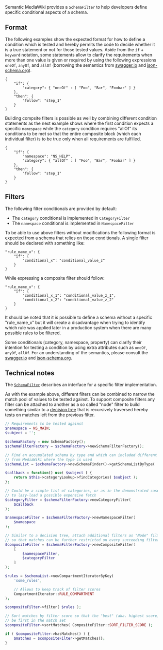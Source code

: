 Semantic MediaWiki provides a `SchemaFilter` to help developers define specific conditional aspects of a schema.

## Format

The following examples show the expected format for how to define a condition which is tested and hereby permits the code to decide whether it is a true statement or not for those tested values. Aside from the `if` + `keyword` notation, some statements allow to clarify the requirements when more than one value is given or required by using the following expressions `oneOf`, `anyOf`, and `allOf` (borrowing the semantics from  [swagger.io][swagger.io] and [json-schema.org][json-schema.org]).

```
{
	"if": {
		"category": { "oneOf" : [ "Foo", "Bar", "Foobar" ] }
	},
	"then": {
		"follow": "step_1"
	}
}
```

Building compsite filters is possible as well by combining different condition statements as the next example shows where the first condition expects a specific `namespace` while the `category` condition requires "allOf" its conditions to be met so that the entire composite block (which each individual filter) is to be true only when all requirements are fulfilled.

```
{
	"if": {
		"namespace": "NS_HELP",
		"category": { "allOf" : [ "Foo", "Bar", "Foobar" ] }
	},
	"then": {
		"follow": "step_1"
	}
}
```

## Filters

 The following filter conditionals are provided by default:

- The `category` conditional is implemented in `CategoryFilter`
- The `namespace` conditional is implemented in `NamespaceFilter`

To be able to use above filters without modifications the following format is expected from a schema that relies on those conditionals. A single filter should be declared with something like:

```
"rule_name_x": {
	"if": {
		"conditional_x": "conditional_value_z"
	}
}
```

While expressing a composite filter should follow:

```
"rule_name_x": {
	"if": {
		"conditional_x_1": "conditional_value_z_1",
		"conditional_x_2": "conditional_value_z_2"
	}
}
```

It should be noted that it is possible to define a schema without a specific "rule_name_x" but it will create a disadvantage when trying to identify which rule was applied later in a production system when there are many possible rules to be filtered.

Some conditionals (category, namespace, property) can clarify their intention for testing a condition by using extra attributes such as `oneOf`, `anyOf`, `allOf`. For an understanding of the semantics, please consult the [swagger.io][swagger.io] and [json-schema.org][json-schema.org].

## Technical notes

The [`SchemaFilter`](https://github.com/SemanticMediaWiki/SemanticMediaWiki/blob/master/src/Schema/SchemaFilter.php) describes an interface for a specific filter implementation.

As with the example above, different filters can be combined to narrow the match pool of values to be tested against. To support composite filters any filter can be attached to another as a so called "node" filter to build something similar to a [decision tree][decision-tree] that is recursively traversed hereby tests on matches left from the previous filter.

```php
// Requirements to be tested against
$namespace = NS_MAIN;
$subject = '';

$schemaFactory = new SchemaFactory();
$schemaFilterFactory = $schemaFactory->newSchemaFilterFactory();

// Find an accumulated schema by type and which can included different pages
// from MediaWiki where the type is used
$schemaList = $schemaFactory->newSchemaFinder()->getSchemaListByType( 'SOME_SCHEMA' );

$callback = function() use( $subject ) {
	return $this->categoryLookup->findCategories( $subject );
};

// Could be a simple list of categories, or as in the demonstrated case a callback
// to lazy-load a possible expensive fetch
$categoryFilter = $schemaFilterFactory->newCategoryFilter(
	$callback
);

$namespaceFilter = $schemaFilterFactory->newNamespaceFilter(
	$namespace
);

// Similar to a decision tree, attach additional filters as "Node" filter
// so that matches can be further restricted on every succeeding filter
$compositeFilter = $schemaFilterFactory->newCompositeFilter(
	[
		$namespaceFilter,
		$categoryFilter
	]
);

$rules = $schemaList->newCompartmentIteratorByKey(
	'some_rules',

	// Allows to keep track of filter scores
	CompartmentIterator::RULE_COMPARTMENT
);

$compositeFilter->filter( $rules );

// Sort matches by filter score so that the "best" (aka. highest score) will be
// be first in the match set
$compositeFilter->sortMatches( CompositeFilter::SORT_FILTER_SCORE );

if ( $compositeFilter->hasMatches() ) {
	$matches = $compositeFilter->getMatches();
}
```

[swagger.io]: https://swagger.io/docs/specification/data-models/oneof-anyof-allof-not
[json-schema.org]: https://json-schema.org/understanding-json-schema/reference/combining.html
[decision-tree]: https://en.wikipedia.org/wiki/Decision_tree
